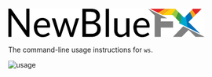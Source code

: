 [![NewBlueFX](img/NewBlueFX_logo.png)](Home.md)

The command-line usage instructions for `ws`.

![usage](https://image.ibb.co/c9iEfF/2017_07_14_22_08_38.png)